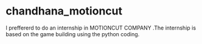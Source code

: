 # chandhana_motioncut
I preffererd to do an internship in MOTIONCUT COMPANY .The internship is based on the game building using the python coding.
